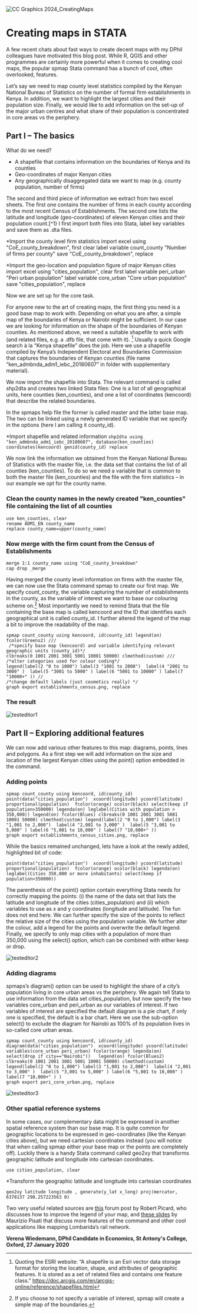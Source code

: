 
![CC Graphics 2024_CreatingMaps](https://github.com/csae-coders-corner/Creating-maps-in-STATA/assets/148211163/26bd9f3a-ea1f-4d6a-aa06-af5e8295de6d)

# Creating maps in STATA
A few recent chats about fast ways to create decent maps with my DPhil colleagues have motivated this blog post. While R, QGIS and other programmes are certainly more powerful when it comes to creating cool maps, the popular spmap Stata command has a bunch of cool, often overlooked, features. 

Let’s say we need to map county level statistics compiled by the Kenyan National Bureau of Statistics on the number of formal firm establishments in Kenya. In addition, we want to highlight the largest cities and their population size. Finally, we would like to add information on the set-up of the major urban centres and what share of their population is concentrated in core areas vs the periphery. 

## Part I – The basics

What do we need?
- A shapefile that contains information on the boundaries of Kenya and its counties 
- Geo-coordinates of major Kenyan cities
- Any geographically disaggregated data we want to map (e.g. county population, number of firms)

The second and third piece of information we extract from two excel sheets. The first one contains the number of firms in each county according to the most recent Census of Establishments. The second one lists the latitude and longitude (geo-coordinates) of eleven Kenyan cities and their population count.[^1} I first import both files into Stata, label key variables and save them as .dta files.

[^1]:The related statistics can be found here: https://www.knbs.or.ke/?page_id=3142

*Import the county level firm statistics
import excel using "CoE_county_breakdown", first clear
label variable count_county "Number of firms per county"
save "CoE_county_breakdown", replace

*Import the geo-location and population figure of major Kenyan cities
import excel using "cities_population", clear first
label variable peri_urban "Peri urban population"
label variable core_urban "Core urban population"
save "cities_population", replace

Now we are set up for the core task. 

For anyone new to the art of creating maps, the first thing you need is a good base map to work with. Depending on what you are after, a simple map of the boundaries of Kenya or Nairobi might be sufficient. In our case we are looking for information on the shape of the boundaries of Kenyan counties. As mentioned above, we need a suitable shapefile to work with (and related files, e.g. a .dfb file, that come with it). [^2] Usually a quick Google search à la “Kenya shapefile” does the job. Here we use a shapefile compiled by Kenya’s Independent Electoral and Boundaries Commission that captures the boundaries of Kenyan counties (file name “ken_admbnda_adm1_iebc_20180607” in folder with supplementary material). 

We now import the shapefile into Stata. The relevant command is called shp2dta and creates two linked Stata files: One is a list of all geographical units, here counties (ken_counties), and one a list of coordinates (kencoord) that describe the related boundaries. 

[^2]: Quoting the ESRI website: “A shapefile is an Esri vector data storage format for storing the location, shape, and attributes of geographic features. It is stored as a set of related files and contains one feature class.” https://doc.arcgis.com/en/arcgis-online/reference/shapefiles.html

In the spmaps help file the former is called master and the latter base map. The two can be linked using a newly generated ID variable that we specify in the options (here I am calling it county_id). 

*Import shapefile and related information
`shp2dta using "ken_admbnda_adm1_iebc_20180607", database(ken_counties) coordinates(kencoord) genid(county_id) replace`

We now link the information we obtained from the Kenyan National Bureau of Statistics with the master file, i.e. the data set that contains the list of all counties (ken_counties). To do so we need a variable that is common to both the master file (ken_counties) and the file with the firm statistics – in our example we opt for the county name. 

### Clean the county names in the newly created "ken_counties" file containing the list of all counties
```
use ken_counties, clear
rename ADM1_EN county_name
replace county_name=upper(county_name) 
```

### Now merge with the firm count from the Census of Establishments
```
merge 1:1 county_name using "CoE_county_breakdown"
cap drop _merge
```

Having merged the county level information on firms with the master file, we can now use the Stata command spmap to create our first map. We specify count_county, the variable capturing the number of establishments in the county, as the variable of interest we want to base our colouring scheme on.[^3] Most importantly we need to remind Stata that the file containing the base map is called kencoord and the ID that identifies each geographical unit is called county_id. I further altered the legend of the map a bit to improve the readability of the map.

[^3]:If you choose to not specify a variable of interest, spmap will create a simple map of the boundaries.  

```
spmap count_county using kencoord, id(county_id) legend(on) fcolor(Greens2) /// 
 /*specify base map (kencoord) and variable identifying relevant geographic units (county_id)*/
clbreaks(0 1001 2001 3001 5001 10001 50000) clmethod(custom) /// 
/*alter categories used for colour coding*/
legend(label(2 "0 to 1000") label(3 "1001 to 2000")  label(4 "2001 to 3000" )  label(5 "3001 to 5000" ) label(6 "5001 to 10000" ) label(7 "10000+" )) // 
/*change default labels (just cosmetics really) */
graph export establishments_census.png, replace
```

### The result

![testeditor1](https://github.com/csae-coders-corner/An-alternative-text-editor-to-write-and-run-your-STATA-code/assets/148211163/8761cb2a-a74f-422e-9c02-ec6df616cf11)

## Part II – Exploring additional features

We can now add various other features to this map: diagrams, points, lines and polygons. As a first step we will add information on the size and location of the largest Kenyan cities using the point() option embedded in the command.

### Adding points

```
spmap count_county using kencoord, id(county_id) point(data("cities_population")  xcoord(longitude) ycoord(latitude) proportional(population)  fcolor(orange) ocolor(black) select(keep if population>350000) legenda(on) leglabel(Cities with population > 350,000)) legend(on) fcolor(Blues) clbreaks(0 1001 2001 3001 5001 10001 50000) clmethod(custom) legend(label(2 "0 to 1,000") label(3 "1,001 to 2,000")  label(4 "2,001 to 3,000" )  label(5 "3,001 to 5,000" ) label(6 "5,001 to 10,000" ) label(7 "10,000+" )) 
graph export establishments_census_cities.png, replace
```

While the basics remained unchanged, lets have a look at the newly added, highlighted bit of code:
```
point(data("cities_population")  xcoord(longitude) ycoord(latitude) proportional(population)  fcolor(orange) ocolor(black) legenda(on) leglabel(Cities 350,000 or more inhabitants) select(keep if population>350000))
```

The parenthesis of the point() option contain everything Stata needs for correctly mapping the points: (i) the name of the data set that lists the latitude and longitude of the cities (cities_population) and (ii) which variables to use as x and y coordinates (longitude and latitude). The fun does not end here. We can further specify the size of the points to reflect the relative size of the cities using the population variable. We further alter the colour, add a legend for the points and overwrite the default legend. Finally, we specify to only map cities with a population of more than 350,000 using the select() option, which can be combined with either keep or drop.

![testeditor2](https://github.com/csae-coders-corner/An-alternative-text-editor-to-write-and-run-your-STATA-code/assets/148211163/91b1a953-4e29-4b9e-9ba6-46bcfea145a4)

### Adding diagrams

spmaps’s diagram() option can be used to highlight the share of a city’s population living in core urban areas vs the periphery. We again tell Stata to use information from the data set cities_population, but now specify the two variables core_urban and peri_urban as our variables of interest. If two variables of interest are specified the default diagram is a pie chart, if only one is specified, the default is a bar chart. Here we use the sub-option select() to exclude the diagram for Nairobi as 100% of its population lives in so-called core urban areas. 

```
spmap count_county using kencoord, id(county_id) diagram(data("cities_population")  xcoord(longitude) ycoord(latitude) variables(core_urban peri_urban) fcolor(orange) legenda(on) select(drop if city=="Nairobi"))   legend(on) fcolor(Blues2) clbreaks(0 1001 2001 3001 5001 10001 50000) clmethod(custom) legend(label(2 "0 to 1,000") label(3 "1,001 to 2,000")  label(4 "2,001 to 3,000" )  label(5 "3,001 to 5,000" ) label(6 "5,001 to 10,000" ) label(7 "10,000+" ) )
graph export peri_core_urban.png, replace
```
![testeditor3](https://github.com/csae-coders-corner/An-alternative-text-editor-to-write-and-run-your-STATA-code/assets/148211163/60b16c20-8ec2-4d75-9e69-026414bece7f)

### Other spatial reference systems

In some cases, our complementary data might be expressed in another spatial reference system than our base map. It is quite common for geographic locations to be expressed in geo-coordinates (like the Kenyan cities above), but we need cartesian coordinates instead (you will notice that when calling spmap either your base map or the points are completely off). Luckily there is a handy Stata command called geo2xy that transforms geographic latitude and longitude into cartesian coordinates. 

`use cities_population, clear`

*Transform the geographic latitude and longitude into cartesian coordinates 

`geo2xy latitude longitude , generate(y_lat x_long) proj(mercator, 6378137 298.257223563 0)`

Two very useful related sources are [this](https://www.statalist.org/forums/forum/general-stata-discussion/general/1447786-spmap-create-rectangles-to-show-labels-and-colors-for-small-jurisdictions-in-choropleth-maps) forum post by Robert Picard, who discusses how to improve the legend of your map, and [these slides](https://ideas.repec.org/p/boc/isug14/08.html) by Maurizio Pisati that discuss more features of the command and other cool applications like mapping Lombarida’s rail network.

**Verena Wiedemann, DPhil Candidate in Economics, St Antony's College, Oxford, 27 January 2020**
